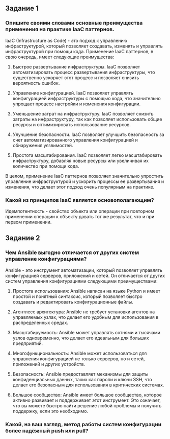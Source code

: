 ## Задание 1
### Опишите своими словами основные преимущества применения на практике IaaC паттернов.
IaaC (Infrastructure as Code) - это подход к управлению инфраструктурой, который позволяет создавать, изменять и управлять инфраструктурой при помощи кода. Применение IaaC паттернов, в свою очередь, имеет следующие преимущества:

1. Быстрое развертывание инфраструктуры. IaaC позволяет автоматизировать процесс развертывания инфраструктуры, что существенно ускоряет этот процесс и позволяет снизить вероятность ошибок.

2. Управление конфигурацией. IaaC позволяет управлять конфигурацией инфраструктуры с помощью кода, что значительно упрощает процесс настройки и изменения конфигурации.

3. Уменьшение затрат на инфраструктуру. IaaC позволяет снизить затраты на инфраструктуру, так как позволяет использовать общие ресурсы и оптимизировать использование ресурсов.

4. Улучшение безопасности. IaaC позволяет улучшить безопасность за счет автоматизированного управления конфигурацией и обнаружения уязвимостей.

5. Простота масштабирования. IaaC позволяет легко масштабировать инфраструктуру, добавляя новые ресурсы или увеличивая их количество при помощи кода.

В целом, применение IaaC паттернов позволяет значительно упростить управление инфраструктурой и ускорить процессы ее развертывания и изменения, что делает этот подход очень популярным на практике.
### Какой из принципов IaaC является основополагающим?
Идемпотентность - свойство объекта или операции при повторном применении операции к объекту давать тот же результат,
что и при первом применении.

## Задание 2
### Чем Ansible выгодно отличается от других систем управление конфигурациями?
Ansible - это инструмент автоматизации, который позволяет управлять конфигурацией серверов, приложений и сетей. Он отличается от других систем управления конфигурациями следующими преимуществами:

1. Простота использования: Ansible написан на языке Python и имеет простой и понятный синтаксис, который позволяет быстро создавать и редактировать конфигурационные файлы.

2. Агентлесс архитектура: Ansible не требует установки агентов на управляемых узлах, что делает его удобным для использования в распределенных средах.

3. Масштабируемость: Ansible может управлять сотнями и тысячами узлов одновременно, что делает его идеальным для больших предприятий.

4. Многофункциональность: Ansible может использоваться для управления конфигурацией не только серверов, но и сетей, приложений и других устройств.

5. Безопасность: Ansible предоставляет механизмы для защиты конфиденциальных данных, таких как пароли и ключи SSH, что делает его безопасным для использования в критических системах.

6. Большое сообщество: Ansible имеет большое сообщество, которое активно развивает и поддерживает этот инструмент. Это означает, что вы можете быстро найти решение любой проблемы и получить поддержку, если это необходимо.
### Какой, на ваш взгляд, метод работы систем конфигурации более надёжный push или pull?
